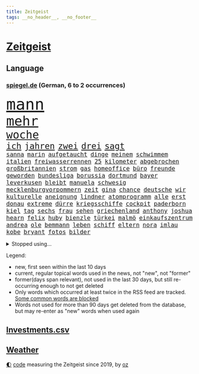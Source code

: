 ```yaml
---
title: Zeitgeist
tags: __no_header__, __no_footer__
---
```


# [Zeitgeist](https://oliz.io/zeitgeist/)

## Language

<h3><a href="https://www.spiegel.de" target="_blank">spiegel.de</a> (German, 6 to 2 occurrences)</h3>
<p style="font-family:monospace">
<span style="font-size:32pt"><a href="news_links.html#mann" class="current">mann</a></span>
<br>
<span style="font-size:27pt"><a href="news_links.html#mehr" class="current">mehr</a></span>
<br>
<span style="font-size:22pt"><a href="news_links.html#woche" class="current">woche</a></span>
<br>
<span style="font-size:17pt"><a href="news_links.html#ich" class="current">ich</a></span>
<span style="font-size:17pt"><a href="news_links.html#jahren" class="current">jahren</a></span>
<span style="font-size:17pt"><a href="news_links.html#zwei" class="current">zwei</a></span>
<span style="font-size:17pt"><a href="news_links.html#drei" class="current">drei</a></span>
<span style="font-size:17pt"><a href="news_links.html#sagt" class="current">sagt</a></span>
<br>
<span style="font-size:12pt"><a href="news_links.html#sanna" class="current">sanna</a></span>
<span style="font-size:12pt"><a href="news_links.html#marin" class="current">marin</a></span>
<span style="font-size:12pt"><a href="news_links.html#aufgetaucht" class="current">aufgetaucht</a></span>
<span style="font-size:12pt"><a href="news_links.html#dinge" class="current">dinge</a></span>
<span style="font-size:12pt"><a href="news_links.html#meinem" class="current">meinem</a></span>
<span style="font-size:12pt"><a href="news_links.html#schwimmem" class="new">schwimmem</a></span>
<span style="font-size:12pt"><a href="news_links.html#italien" class="current">italien</a></span>
<span style="font-size:12pt"><a href="news_links.html#freiwasserrennen" class="current">freiwasserrennen</a></span>
<span style="font-size:12pt"><a href="news_links.html#25" class="current">25</a></span>
<span style="font-size:12pt"><a href="news_links.html#kilometer" class="current">kilometer</a></span>
<span style="font-size:12pt"><a href="news_links.html#abgebrochen" class="current">abgebrochen</a></span>
<span style="font-size:12pt"><a href="news_links.html#großbritannien" class="current">großbritannien</a></span>
<span style="font-size:12pt"><a href="news_links.html#strom" class="current">strom</a></span>
<span style="font-size:12pt"><a href="news_links.html#gas" class="current">gas</a></span>
<span style="font-size:12pt"><a href="news_links.html#homeoffice" class="current">homeoffice</a></span>
<span style="font-size:12pt"><a href="news_links.html#büro" class="current">büro</a></span>
<span style="font-size:12pt"><a href="news_links.html#freunde" class="current">freunde</a></span>
<span style="font-size:12pt"><a href="news_links.html#geworden" class="current">geworden</a></span>
<span style="font-size:12pt"><a href="news_links.html#bundesliga" class="current">bundesliga</a></span>
<span style="font-size:12pt"><a href="news_links.html#borussia" class="current">borussia</a></span>
<span style="font-size:12pt"><a href="news_links.html#dortmund" class="current">dortmund</a></span>
<span style="font-size:12pt"><a href="news_links.html#bayer" class="current">bayer</a></span>
<span style="font-size:12pt"><a href="news_links.html#leverkusen" class="current">leverkusen</a></span>
<span style="font-size:12pt"><a href="news_links.html#bleibt" class="current">bleibt</a></span>
<span style="font-size:12pt"><a href="news_links.html#manuela" class="current">manuela</a></span>
<span style="font-size:12pt"><a href="news_links.html#schwesig" class="new">schwesig</a></span>
<span style="font-size:12pt"><a href="news_links.html#mecklenburgvorpommern" class="current">mecklenburgvorpommern</a></span>
<span style="font-size:12pt"><a href="news_links.html#zeit" class="current">zeit</a></span>
<span style="font-size:12pt"><a href="news_links.html#gina" class="current">gina</a></span>
<span style="font-size:12pt"><a href="news_links.html#chance" class="current">chance</a></span>
<span style="font-size:12pt"><a href="news_links.html#deutsche" class="current">deutsche</a></span>
<span style="font-size:12pt"><a href="news_links.html#wir" class="current">wir</a></span>
<span style="font-size:12pt"><a href="news_links.html#kulturelle" class="current">kulturelle</a></span>
<span style="font-size:12pt"><a href="news_links.html#aneignung" class="current">aneignung</a></span>
<span style="font-size:12pt"><a href="news_links.html#lindner" class="current">lindner</a></span>
<span style="font-size:12pt"><a href="news_links.html#atomprogramm" class="current">atomprogramm</a></span>
<span style="font-size:12pt"><a href="news_links.html#alle" class="current">alle</a></span>
<span style="font-size:12pt"><a href="news_links.html#erst" class="current">erst</a></span>
<span style="font-size:12pt"><a href="news_links.html#donau" class="current">donau</a></span>
<span style="font-size:12pt"><a href="news_links.html#extreme" class="current">extreme</a></span>
<span style="font-size:12pt"><a href="news_links.html#dürre" class="current">dürre</a></span>
<span style="font-size:12pt"><a href="news_links.html#kriegsschiffe" class="current">kriegsschiffe</a></span>
<span style="font-size:12pt"><a href="news_links.html#cockpit" class="current">cockpit</a></span>
<span style="font-size:12pt"><a href="news_links.html#paderborn" class="current">paderborn</a></span>
<span style="font-size:12pt"><a href="news_links.html#kiel" class="current">kiel</a></span>
<span style="font-size:12pt"><a href="news_links.html#tag" class="current">tag</a></span>
<span style="font-size:12pt"><a href="news_links.html#sechs" class="current">sechs</a></span>
<span style="font-size:12pt"><a href="news_links.html#frau" class="current">frau</a></span>
<span style="font-size:12pt"><a href="news_links.html#sehen" class="current">sehen</a></span>
<span style="font-size:12pt"><a href="news_links.html#griechenland" class="current">griechenland</a></span>
<span style="font-size:12pt"><a href="news_links.html#anthony" class="current">anthony</a></span>
<span style="font-size:12pt"><a href="news_links.html#joshua" class="current">joshua</a></span>
<span style="font-size:12pt"><a href="news_links.html#hearn" class="new">hearn</a></span>
<span style="font-size:12pt"><a href="news_links.html#felix" class="current">felix</a></span>
<span style="font-size:12pt"><a href="news_links.html#huby" class="new">huby</a></span>
<span style="font-size:12pt"><a href="news_links.html#bienzle" class="new">bienzle</a></span>
<span style="font-size:12pt"><a href="news_links.html#türkei" class="current">türkei</a></span>
<span style="font-size:12pt"><a href="news_links.html#malmö" class="new">malmö</a></span>
<span style="font-size:12pt"><a href="news_links.html#einkaufszentrum" class="current">einkaufszentrum</a></span>
<span style="font-size:12pt"><a href="news_links.html#andrea" class="current">andrea</a></span>
<span style="font-size:12pt"><a href="news_links.html#ole" class="new">ole</a></span>
<span style="font-size:12pt"><a href="news_links.html#bemmann" class="new">bemmann</a></span>
<span style="font-size:12pt"><a href="news_links.html#leben" class="current">leben</a></span>
<span style="font-size:12pt"><a href="news_links.html#schiff" class="current">schiff</a></span>
<span style="font-size:12pt"><a href="news_links.html#eltern" class="current">eltern</a></span>
<span style="font-size:12pt"><a href="news_links.html#nora" class="new">nora</a></span>
<span style="font-size:12pt"><a href="news_links.html#imlau" class="new">imlau</a></span>
<span style="font-size:12pt"><a href="news_links.html#kobe" class="new">kobe</a></span>
<span style="font-size:12pt"><a href="news_links.html#bryant" class="new">bryant</a></span>
<span style="font-size:12pt"><a href="news_links.html#fotos" class="current">fotos</a></span>
<span style="font-size:12pt"><a href="news_links.html#bilder" class="current">bilder</a></span>
</p>
<details>
<summary>Stopped using...</summary>
<p class="former" style="font-size:12pt">
richtigen(668) alarm(667) bundesamt(667) la(667) vergewaltigung(667) fünfte(666) kollegen(666) cdupolitiker(665) erholung(665) freien(665) konservativen(665) stoppen(665) verdient(665) beschwerde(664) genannt(664) klimaneutral(664) torjäger(664) wald(664) drama(663) drosten(663) gelernt(663) lockdowns(663) taylor(663) verwirrung(663) weitergeht(663) ändert(663) erinnerungen(662) gefordert(662) gesorgt(662) verhängen(662) vielerorts(662) vorzeitig(662) berichte(661) bmw(661) frank(661) halben(661) rückschlag(661) spur(661) teilnehmen(661) usbehörden(661) deswegen(660) lager(660) passen(660) reiner(660) verteidigungsministerin(660) ziemlich(660) csuchef(659) januar(659) jüdische(659) konzerne(659) lieben(659) partner(659) streitkräfte(659) umso(659) arbeitsplatz(658) beeinflussen(658) folgte(658) genutzt(658) gewerkschaft(658) hunderten(658) i(658) investoren(658) lebenslanger(658) ließen(658) menschenleben(658) rassistische(658) schwedische(658) sicherte(658) stoppt(658) weshalb(658) 130(657) behandeln(657) bundesweit(657) eingesetzt(657) hintergründe(657) härter(657) kritische(657) messi(657) netflix(657) rafael(657) reichte(657) respekt(657) restaurants(657) wirtschaftlichen(657) wohnen(657) bundesweite(656) gemeinsamen(656) maß(656) nahen(656) venezuela(656) versteckt(656) zuge(656) abgeben(655) bekämpfen(655) gestrichen(655) kräftig(655) ministerpräsidenten(655) nordsee(655) stimme(655) öl(655) anschläge(654) beschließen(654) crash(654) minderjährige(654) texas(654) abgesetzt(653) bestimmten(653) schreibt(653) stärke(653) 10(652) ausschuss(652) vorstellen(652) abgehört(651) coronapolitik(651) durchsuchungen(651) gering(651) investitionen(651) kehrte(651) nordirland(651) roman(651) stuft(651) unbedingt(651) verlauf(651) aufgegeben(650) freilassung(650) journalistin(650) sinn(650) viertelfinale(650) berater(649) brauche(649) größeren(649) half(649) jedenfalls(649) kontrollen(649) beschränkungen(648) gekauft(648) gestoppt(648) goldenen(648) kunst(648) privat(648) erneuten(647) gesetze(647) option(647) aktivistin(646) berühmte(646) ehepaar(646) feld(646) euparlament(645) gerechnet(645) spotify(645) aktie(644) echten(644) sachsens(644) ordnung(643) verfassung(643) überstanden(643) globale(642) laufenden(642) text(642) argentinien(641) nationalen(641) springen(641) stiegen(641) vorgelegt(641) zurückgegangen(641) präsidentenwahl(639) ausrüstung(638) schießen(638) änderungen(638) digital(637) top(637) kate(636) gemeinsames(635) insassen(635) singapur(633) rasen(632) ämter(632) 76(630) gehörte(630) schwung(630) klimaziele(628) beweise(627) bundeswehrsoldaten(627) kapitel(624) vorläufig(624) angeboten(623) spannend(623) mindestlohn(621) termine(620) athletinnen(619) coronaimpfungen(617) herausforderungen(617) beendete(615) erhebliche(614) annäherung(613) staatsoberhaupt(609) inseln(607) nächstes(606) bündnis(605) daheim(603) betrunkener(602) reihen(602) ausgemacht(601) gesetzlichen(600) quadratmeter(600) vereins(598) möglichkeit(594) ärgern(594) herzinfarkt(593) berühmtesten(590) brutalen(586) stopp(584) motivation(574) schlaf(564) niederländer(562) währung(557) gewinne(556) infos(556) zusätzlichen(556) fuhren(541) haiti(523) trümmern(520) direkten(514) fängt(508) rum(506) happy(503) verantwortliche(499) zusammengebrochen(495) reue(494) 2001(486) fußballnationalmannschaft(456) brian(454) 25jährige(440) hofmann(437) gegend(428) gesichtet(419) müll(413) sammelt(409) fluggesellschaften(405) staatschefs(404) unseres(402) novak(401) zerstörte(399) astronomen(398) liebt(397) arme(396) verheerende(393) djoković(392) 9(388) düster(386) erpressen(386) britisches(384) rekordwert(383) autoren(382) floh(381) geldstrafen(378) dominieren(374) knie(373) bedankt(372) flut(372) verstorben(372) superstars(371) winde(367) beliebte(366) flutkatastrophe(364) forschungsteam(364) fällig(364) karrierecoach(364) hochwasser(363) 14jähriger(362) ahrtal(361) kameras(360) norwegischen(359) äußerung(359) wechselte(358) highlights(356) komitee(356) berühmteste(349) erhofft(349) alternative(345) musks(345) börsen(340) rückgabe(339) funktionen(338) tabellenführer(337) moderner(335) überraschende(333) niedergang(332) social(332) ussoldaten(331) gehälter(328) ließe(328) momente(327) ausgeschöpft(326) fifa(326) illegaler(326) eindeutig(325) gewandt(325) agiert(324) kalten(323) teamkollege(323) staatsanwältin(318) umbruch(318) wittert(316) wachsende(315) tiger(314) konflikts(311) abhängigkeit(307) absicht(307) einigt(307) mutmaßliches(307) staatssekretär(306) grafiken(305) jeffrey(304) beschlagnahmen(301) minus(299) unterhaus(298) siebten(297) station(297) mehrfamilienhaus(296) erneutes(294) fluglinie(294) hofreiter(293) mächtig(290) suizid(290) kombination(288) kredite(286) plastikmüll(286) arbeitslosen(285) empfehlen(284) grundlegende(284) shanghai(282) perspektive(281) verblüffend(280) komplette(279) staates(279) umsetzung(279) überlastung(278) aktivitäten(276) andrang(275) wilden(274) 30000(272) portal(271) rechtsextremer(271) anfangen(270) fahndet(266) energieriesen(261) feuerte(259) geringer(258) königreich(257) rande(257) schienen(257) mehrheitlich(256) schärfere(255) empfindliche(254) lärm(253) coaching(252) fabian(252) technischer(252) extremer(251) sportlichen(251) unterhaltung(251) macrons(250) jahresbeginn(245) aktivistinnen(244) amtsinhaber(242) dürr(240) kompromiss(240) sportliche(240) ausfuhr(239) aussetzen(237) schande(237) management(236) kachelmann(232) klappt(231) personalnot(230) eusanktionen(229) gestaltet(229) möchten(229) pflegerinnen(227) borrell(225) josep(225) patzer(224) verbündete(223) ebay(222) küche(221) beamter(220) transport(220) rechner(219) betrachtet(218) kader(217) sanitäter(216) südosten(216) cool(215) genehmigt(214) wimbledon(214) einfaches(213) führungsriege(213) zerstörung(213) abwehrspieler(212) way(211) küken(209) vorwoche(209) 2500(206) lambrecht(206) heftigem(204) zahlreicher(202) ausreise(201) auszugeben(200) beschäftigen(200) mutigen(198) peilt(198) einbrecher(197) erweitern(196) lebensmittelpreise(195) einfachen(194) hartes(194) krebs(194) website(194) strafzahlung(193) 2002(191) luftangriffe(191) kraftwerke(190) marilyn(189) angeheizt(187) dominant(187) unabhängiger(187) justizministerium(185) verweist(185) diabetes(183) erschöpfung(183) gejagt(183) krankheiten(183) trick(183) bestand(182) elektronisch(182) strände(182) emotionalen(181) afrikanischen(180) orange(180) straflager(180) symptomen(180) moniert(179) gezahlt(176) nützt(176) zurecht(176) reichweite(175) rüstungskonzern(175) gymnasium(174) nonnenwerth(174) schlacht(174) unterbrechen(173) verleiht(173) 83jährige(172) unicef(172) ustruppen(172) verpflichtende(172) andrij(171) philosoph(171) infolge(170) ordnet(170) homosexualität(169) wanderung(168) betreibt(167) end(167) verwaltung(167) übersteht(167) alarmbereitschaft(166) bill(166) kaja(166) male(166) schätzt(166) 17jährige(165) mögliches(165) verräter(165) 40000(164) konkurrentin(163) prophezeit(163) unbewaffnete(163) untersuchungsbericht(163) aufsichtsrat(162) pausen(162) neubrandenburg(161) bürokratie(160) kirchen(160) ramadan(160) verpuffen(160) autofahrerin(159) verübt(159) übergossen(158) disqualifiziert(156) wachsenden(156) einsam(155) immobilienpreise(155) zurückgewiesen(155) johanna(154) spiegeltitelstory(154) vorsichtig(154) gegendemonstranten(153) südamerika(153) aschaffenburg(152) luftraum(152) roller(152) bestände(151) ernsthaft(151) grundwasser(151) sensationelle(151) luxusautos(150) verspätet(149) gebiete(148) glimpflich(148) mangelhaft(147) begeben(146) erneuerbare(146) gegenden(146) kunde(146) russlandsanktionen(146) ausweitung(145) geheimdienstchef(145) taktik(145) widmen(145) passé(144) masse(143) profitierte(143) sanktionspaket(143) 86jährige(142) schneidet(142) arbeitsbedingungen(141) betrieben(141) geforderten(141) sberbank(141) turner(141) 32jährige(140) aussetzung(140) außenpolitische(140) kiewer(140) statistisches(140) regierungskritiker(139) ampelfraktionen(138) duo(138) verfolgungsjagd(138) zwingt(138) bundesgebiet(137) maskendeals(137) rabatt(137) emotionaler(136) hungern(136) offenbarung(136) abgewehrt(135) importstopp(135) marathon(135) 2035(134) notwendige(134) robust(134) wiedereinführung(134) fatale(133) regisseurs(133) rheinmetall(133) träfe(133) ukrainekrieges(133) wesel(133) ölembargo(133) antwortet(132) microsoft(132) sexualisierte(132) institutionen(131) äckern(130) angriffskrieges(129) euaußenbeauftragte(129) anden(127) gasembargo(127) geburtsklinik(127) raketenangriff(127) verbraucht(127) deep(126) nationalspielerin(126) wohngebiete(124) leuchten(123) anfänge(122) bewaffnet(122) lautete(122) leitungen(121) sommerpause(121) einsamen(120) roms(120) staatsbürgerschaft(120) fair(119) fukushima(119) jake(119) kapitulation(119) unerwünscht(119) bundesverband(118) doppelsieg(118) satte(118) zwangsarbeit(117) ausharren(116) auszugehen(115) eckpunkte(115) kreuz(115) atomkrieg(114) spürt(114) traditionsreiche(114) stilllegung(113) motto(112) partnern(112) öffentlicher(112) handys(111) minimal(111) träge(111) gewalttätige(110) jawort(110) my(110) schwarzes(110) bevölkerungsschutz(109) euroraum(109) privathaushalte(109) schienennetz(109) schmecken(109) beruflichen(108) leber(108) rotes(108) volkswirtschaft(108) kripo(107) meistert(107) orientierung(107) ach(106) beigelegt(106) beschuldigen(106) bestechlichkeit(106) bremse(106) getreidelieferungen(106) bogen(105) zusammenstößen(105) bundesjustizminister(103) buschland(103) fernen(103) streitereien(103) teilhabe(103) züchter(103) wetterexperten(102) feste(101) stichwahl(101) woods(101) gewalttaten(100) windparks(100) metall(99) schießerei(99) afrikaner(98) mitteilen(98) nepal(98) rechenschaft(98) besetzen(97) bäckerei(97) cut(97) note(97) statistischem(97) widersprüche(97) großoffensive(96) hammer(96) obdachlose(96) thore(96) aufstocken(95) nordrheinwestfälischen(95) gentleman(94) passanten(94) pferderennen(94) dahin(93) frühzeitig(93) griechischer(93) nordstream(93) t(93) bestritt(92) 750(91) besserer(91) dieselautos(91) kassenschlager(91) konsequenz(91) rheinmaingebiet(91) staatsanwaltschaften(91) energiemanager(90) flott(90) gefährdete(90) georgiewa(90) innogymanager(90) iwfchefin(90) kristalina(90) routen(90) schau(90) verschifft(90) attentate(89) hindernisse(89) obst(89) susanne(89) verbrenneraus(89) vogel(89) baugenehmigungen(88) dämpfe(88) erdogan(88) giftige(88) sprunghaft(88) wehrmacht(88) act(87) formal(87) kühlschrank(87) parlamentarischer(87) skandalen(87) torsten(86) zehnten(86) dfbtor(85) pogba(85) steak(85) 58jährigen(84) 73jährige(84) kippt(84) landesverband(84) rekordhitze(84) sonntagsfrage(84) ausweichen(83) chiellini(83) südfranzösischen(83) arbeitskräftemangel(82) skulpturen(82) 23jährigen(81) gesetzes(81) kishida(81) neuigkeiten(81) steine(81) stresstest(81) verlobten(81) entschiedener(80) falschem(80) haas(80) unanständig(80) billiges(79) nuklearstreitkräfte(79) plagt(79) anlaufstelle(78) ibrahimović(78) privathaushalten(78) wirtschaftsministeriums(78) zlatan(78) abtransportiert(77) gefälschter(77) luisa(77) prominenten(77) space(77) spähsoftware(77) walker(77) existenziellen(76) goetheinstitut(76) schnecken(76) vorgeschrieben(76) 2026(75) einsatzbereit(75) ereignete(75) hackerangriffe(75) machine(75) reizvoll(75) spanischer(75) stehle(75) willkür(75) ölmarkt(75) monroe(74) pandora(74) südasiatische(74) trüben(74) assadregimes(73) girl(73) güterzug(73) handelskonzern(73) mafia(73) mckinsey(73) schrecklich(73) schutzweste(73) vwkonzern(73) eoffensive(72) europameister(72) mexikaner(72) ständiger(72) unohilfe(72) bangladesch(71) europaparlament(71) förde(71) überschlägt(71) 1200(70) klimapläne(70) milliardenhilfen(70) multimillionär(70) sexuellem(70) unobericht(70) vollem(70) vorrang(70) 195(69) 96jährige(69) beatles(69) cruise(69) markigen(69) schwaches(69) wolke(69) überragt(69) angesprochen(68) fernverkehr(68) fumio(68) ratingen(68) verhandlung(68) demonstrierende(67) ernannt(67) pöbelte(67) rooney(67) beileid(66) deportierte(66) hemer(66) kundschaft(66) schutzmasken(66) 8(65) altenberger(65) coronafrei(65) fahndung(65) ferdinand(65) kommissarin(65) kämna(65) lennard(65) ungleichheit(65) verwenden(65) dmitri(64) kühnert(64) minusma(64) reumütig(64) schroff(64) unomission(64) eyckhoff(63) votum(63) abgibt(62) auftaktspiel(62) detailliert(62) gefahndet(62) herzrasen(62) hintertür(62) spdgeneralsekretär(62) alfred(61) campingplatz(61) dauercamper(61) endstadium(61) geister(61) klimaschädlichen(61) laufender(61) sonnig(61) turnen(61) empfehlungen(60) galten(60) selbstbestimmung(60) sicherheiten(60) wertvollstes(60) aufzuklären(59) krimi(59) parität(59) polittalk(59) save(59) twitteraktie(59) umgestellt(59) w(59) wehrministerin(59) zusammengekommen(59) geringen(58) irans(58) islamistische(58) kurznachrichtendienstes(58) oberkörper(58) verhütung(58) verschobene(58) as(57) beeindruckende(57) gesellschaftliche(57) wattenmeer(57) westeuropa(57) zuschauerinnen(57) 30mal(56) tagessieg(56) verstößen(56) wechselwilligen(56) xavi(56) mourinho(55) senator(55) tempel(55) uniform(55) zwangspause(55) aufbringen(54) aufschrei(54) dina(54) drogenboss(54) gleichstellung(54) meistgesuchten(54) verfassungsbeschwerde(54) wirtschaftskrieg(54) abgestraft(53) anbaufläche(53) gesamtführender(53) supremecourtrichter(53) unbewaffneten(53) wäsche(53) auswerten(52) autopsie(52) blöße(52) kissinger(52) tiktokvideos(52) unten(52) 86(51) gelacht(51) madrids(51) massenproteste(51) stade(51) steuerfahnder(51) weltwirtschaftsforum(51) israelbesuch(50) mo(50) rückseite(50) sinnbild(50) abstriche(49) camilla(49) erzählungen(49) rundfahrt(49) uvalde(49) zunehmender(49) #metoo(48) bernard(48) bestimmter(48) defekt(48) haushaltspolitik(48) hundertjährige(48) mühe(48) schulmassaker(48) schweinepest(48) teamchef(48) absoluter(47) keilt(47) partisanen(47) pfefferspray(47) romanen(47) vorzudringen(47) zertifikat(46) gesundheitswesen(45) kremlgegner(45) landsmanns(45) lohnsteigerungen(45) mächtige(45) ruhig(45) verschont(45) überstellt(45) …(45) afdpolitiker(44) formats(44) gnabry(44) krankschreibung(44) serge(44) sonderregel(44) telefonische(44) bahnsteig(43) estnische(43) gareth(43) geworben(43) kallas(43) nähert(43) platzen(43) popart(43) schwebt(43) spahn(43) spdvorsitzende(43) staus(43) terrorismus(43) fehlten(42) haftbar(42) lebenszeichen(42) öffentlichrechtliche(42) atlantikküste(41) bewiesen(41) community(41) darmanin(41) einbau(41) erobern(41) gemeinschaftswährung(41) gérald(41) kz(41) oberbayerischen(41) rentnerinnen(41) unschuld(41) getötetem(40) höherem(40) oberen(40) ortschaften(40) ertrunken(39) monatelanger(39) regisseuren(39) söldnertruppe(39) tirol(39) welthits(39) änderte(39) feinde(38) homo(38) populismus(38) vorangehen(38) abwehrchef(37) angebots(37) arbeiteten(37) aufprall(37) blatt(37) golfstaat(37) resolution(37) unfalls(37) arbeitsunfall(36) autorinnen(36) dokumentation(36) forever(36) rippenbruch(36) weltkonjunktur(36) widerlegt(36) wozu(36) 1958(35) 20jähriger(35) arizona(35) einschlugen(35) erntet(35) regelungen(35) ryan(35) vorläufige(35) 0(34) gasversorgers(34) knallbunte(34) norditalien(34) versorgen(34) benziner(33) devon(33) fünfmal(33) kavanaugh(33) nahostreise(33) sondersteuer(33) trauung(33) umzug(33) alphabet(32) passau(32) trendet(32) außerordentliche(31) heißer(31) kulisse(31) kunstschau(31) 66(30) erkältung(30) freizeit(30) klarna(30) sehe(30) spielerin(30) trainingslager(30) wildtiere(30) altach(29) beobachtung(29) beteuert(29) birte(29) einigkeit(29) kronprinz(29) meier(29) niedergelegt(29) personalie(29) vorarlberg(29) wimbledonsieg(29) arndt(28) aufgelöst(28) borkum(28) bundesligisten(28) coronasommerwelle(28) erstickt(28) geschke(28) hungernden(28) palma(28) schneesturm(28) sommerwelle(28) terrormiliz(28) verdachtsobjekt(28) anschauen(27) anstehende(27) bürgertests(27) drosselung(27) erfüllung(27) gewehren(27) onlinespiel(27) high(26) infizieren(26) kaliningrad(26) oldenburg(26) phantom(26) ausgebeutet(25) igmetallchef(25) kaulitz(25) sabine(25) schormann(25) serienfinale(25) unikliniken(25) fünfeinhalb(24) grundlage(24) immunisiert(24) mister(24) sonnenblumenöl(24) antisemitismuseklat(23) beendigung(23) einlenken(23) privatsender(23) ratschläge(23) bale(22) banner(22) eifrig(22) nachhaltige(22) solaranlage(22) warteschlangen(22) benachbarten(21) erneuerbarer(21) euphorie(21) fairen(21) forscherteam(21) ingeborgbachmannpreis(21) lubmin(21) ostseeexklave(21) säureanschlag(21) vernichtet(21) woke(21) übertreffen(21) bond(20) enthüllte(20) fünfsternebewegung(20) schlief(20) solches(20) ansätze(19) bemängelt(19) brettspiel(19) gestohlenes(19) herman(19) ana(18) gängige(18) heizöl(18) welternährung(18) aufstockung(17) eingerichtet(17) festgenommene(17) käse(17) maßstäbe(17) saale(17) schlechteren(17) südafrikanischen(17) belgier(16) durchgeführt(16) gasfluss(16) krater(16) neunmal(16) ordnete(16) revival(16) verfassungsklage(16) angehoben(15) geschlechter(15) staatshilfe(15) a44(14) aufwand(14) breiter(14) courts(14) erleichterungen(14) gletscherabbruch(14) klagten(14) lohnerhöhungen(14) mara(14) trendwende(14) 151(13) biologin(13) couture(13) haute(13) marmolata(13) vorjahreszeitraum(13) ärztevertreter(13) 2040(12) aufgetan(12) gunsten(12) hinault(12) jasper(12) jva(12) minions(12) philipsen(12) provisionen(12) rojas(12) yulimar(12) fazit(11) hausärzteverbandschef(11) jayland(11) knalleffekt(11) weigeldt(11)
</p>
</details>
<p>Legend:
<ul>
<li><span class="new">new</span>, first seen within the last 10 days</li>
<li><span class="current">current</span>, regular topical words used in the news, not "new", not "former"</li>
<li><span class="former">former(days span relevant)</span>, not used in the last 30 days, but still re-occurring enough to not get deleted</li>
<li>Only words which occurred at least twice in the RSS feed are tracked. <a href="language/filters.py">Some common words are blocked</a></li>
<li>Words not used for more than 90 days get deleted from the database, but may re-enter as "new" words when used again</li>
</ul>
</p>

## [Investments](investments.html)[.csv](investments.csv)

## [Weather](weather.html)

<footer>
<a href="javascript:toggleTheme()" class="nav">🌓</a>
<a href="https://github.com/ooz/zeitgeist">code</a> measuring the Zeitgeist since 2019, by <a href="https://oliz.io">oz</a>
</footer>
